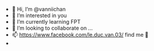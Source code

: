 - 👋 Hi, I’m @vanniichan
- 👀 I’m interested in you
- 🌱 I’m currently learning FPT
- 💞️ I’m looking to collaborate on ...
- 📫 https://www.facebook.com/le.duc.van.03/ find me 👀
- <script src="https://tryhackme.com/badge/2325495"></script>



